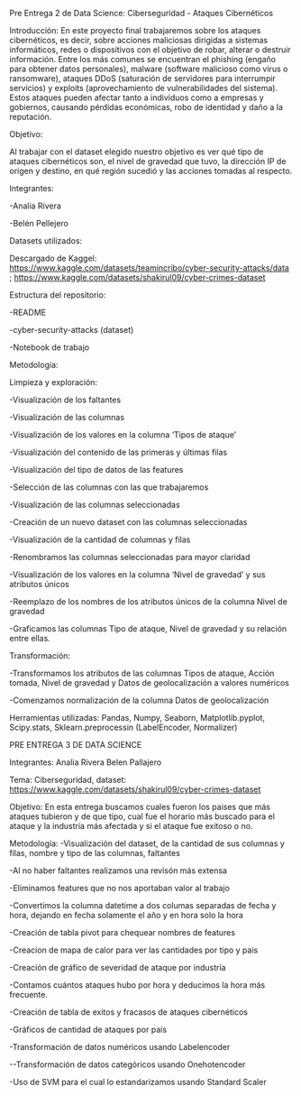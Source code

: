 Pre Entrega 2  de Data Science: Ciberseguridad - Ataques Cibernéticos

Introducción: En este proyecto final trabajaremos sobre los ataques cibernéticos, es decir, sobre acciones maliciosas dirigidas a sistemas informáticos, redes o dispositivos con el objetivo de robar, alterar o destruir información. Entre los más comunes se encuentran el phishing (engaño para obtener datos personales), malware (software malicioso como virus o ransomware), ataques DDoS (saturación de servidores para interrumpir servicios) y exploits (aprovechamiento de vulnerabilidades del sistema). Estos ataques pueden afectar tanto a individuos como a empresas y gobiernos, causando pérdidas económicas, robo de identidad y daño a la reputación.

Objetivo:

Al trabajar con el dataset elegido nuestro objetivo es ver qué tipo de ataques cibernéticos son, el nivel de gravedad que tuvo, la dirección IP de origen y destino, en qué región sucedió y las acciones tomadas al respecto.

Integrantes:

-Analia Rivera

-Belén Pellejero

Datasets utilizados:

Descargado de Kaggel: https://www.kaggle.com/datasets/teamincribo/cyber-security-attacks/data ; https://www.kaggle.com/datasets/shakirul09/cyber-crimes-dataset

Estructura del repositorio:

-README

-cyber-security-attacks (dataset)

-Notebook de trabajo

Metodología:

Limpieza y exploración:

-Visualización de los faltantes

-Visualización de las columnas

-Visualización de los valores en la columna ‘Tipos de ataque’

-Visualización del contenido de las primeras y últimas filas

-Visualización del tipo de datos de las features

-Selección de las columnas con las que trabajaremos

-Visualización de las columnas seleccionadas

-Creación de un nuevo dataset con las columnas seleccionadas

-Visualización de la cantidad de columnas y filas

-Renombramos las columnas seleccionadas para mayor claridad

-Visualización de los valores en la columna ‘Nivel de gravedad’ y sus atributos únicos

-Reemplazo de los nombres de los atributos únicos de la columna Nivel de gravedad

-Graficamos las columnas Tipo de ataque, Nivel de gravedad y su relación entre ellas.

Transformación:

-Transformamos los atributos de las columnas Tipos de ataque, Acción tomada, Nivel de gravedad y Datos de geolocalización a valores numéricos

-Comenzamos normalización de la columna Datos de geolocalización

Herramientas utilizadas: Pandas, Numpy, Seaborn, Matplotlib.pyplot, Scipy.stats, Sklearn.preprocessin (LabelEncoder, Normalizer)

PRE ENTREGA 3 DE DATA SCIENCE

Integrantes: Analia Rivera
             Belen Pallajero

Tema: Ciberseguridad, dataset: https://www.kaggle.com/datasets/shakirul09/cyber-crimes-dataset

Objetivo: En esta entrega buscamos cuales fueron los paises que más ataques tubieron y de que tipo, cual fue el horario más buscado para el ataque y la industria más afectada y si el ataque fue exitoso o no.

Metodología:
-Visualización del dataset, de la cantidad de sus columnas y filas, nombre y tipo de las columnas, faltantes

-Al no haber faltantes realizamos una revisón más extensa

-Eliminamos features que no nos aportaban valor al trabajo

-Convertimos la columna datetime a dos columas separadas de fecha y hora, dejando en fecha solamente el año y en hora solo la hora

-Creación de tabla pivot para chequear nombres de features

-Creacion de mapa de calor para ver las cantidades por tipo y país

-Creación de gráfico de severidad de ataque por industría

-Contamos cuántos ataques hubo por hora y deducimos la hora más frecuente.

-Creación de tabla de exitos y fracasos de ataques cibernéticos

-Gráficos de cantidad de ataques por país

-Transformación de datos numéricos usando Labelencoder

--Transformación de datos categóricos usando Onehotencoder

-Uso de SVM para el cual lo estandarizamos usando Standard Scaler











